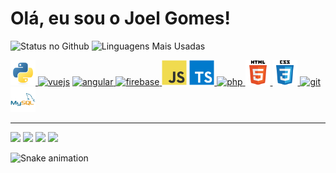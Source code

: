 # Olá, eu sou o Joel Gomes!

![Status no Github](https://github-readme-stats.vercel.app/api?username=joelgomes1994&show_icons=true&theme=default) ![Linguagens Mais Usadas](https://github-readme-stats.vercel.app/api/top-langs/?username=joelgomes1994&layout=compact&theme=default)

<div style="display: inline_block">

<a href="https://www.python.org" target="_blank"> <img src="https://raw.githubusercontent.com/devicons/devicon/master/icons/python/python-original.svg" alt="python" width="40" height="40"/> </a>
<a href="https://vuejs.org/" target="_blank"> <img src="https://vuejs.org/images/logo.svg" alt="vuejs" width="40" height="40"/></a>
<a href="https://angular.io" target="_blank"> <img src="https://angular.io/assets/images/logos/angular/angular.svg" alt="angular" width="40" height="40"/> </a>
<a href="https://firebase.google.com/" target="_blank"> <img src="https://avatars.githubusercontent.com/u/1335026" alt="firebase" width="40" height="40"/> </a>
<a href="https://developer.mozilla.org/en-US/docs/Web/JavaScript" target="_blank"> <img src="https://raw.githubusercontent.com/devicons/devicon/master/icons/javascript/javascript-original.svg" alt="javascript" width="40" height="40"/></a>
<a href="https://www.typescriptlang.org/" target="_blank"> <img src="https://raw.githubusercontent.com/devicons/devicon/master/icons/typescript/typescript-original.svg" alt="typescript" width="40" height="40"/> </a>
<a href="https://www.php.net/" target="_blank"> <img src="https://www.php.net/images/logos/php-logo.svg" alt="php" width="40" height="40"/> </a>
<a href="https://www.w3.org/html/" target="_blank"> <img src="https://raw.githubusercontent.com/devicons/devicon/master/icons/html5/html5-original-wordmark.svg" alt="html5" width="40" height="40"/> </a> 
<a href="https://www.w3schools.com/css/" target="_blank"> <img src="https://raw.githubusercontent.com/devicons/devicon/master/icons/css3/css3-original-wordmark.svg" alt="css3" width="40" height="40"/> </a>
<a href="https://git-scm.com/" target="_blank"> <img src="https://www.vectorlogo.zone/logos/git-scm/git-scm-icon.svg" alt="git" width="40" height="40"/> </a>
<a href="https://www.mysql.com/" target="_blank"> <img src="https://raw.githubusercontent.com/devicons/devicon/master/icons/mysql/mysql-original-wordmark.svg" alt="mysql" width="40" height="40"/> </a>

</div>
<hr>

[<img src="https://img.shields.io/badge/youtube-%23E60023.svg?&style=for-the-badge&logo=youtube&logoColor=white" />](https://www.youtube.com/channel/UCKwmu8yGrlTLzm3B0YljFqA)  [<img src = "https://img.shields.io/badge/instagram-%23E4405F.svg?&style=for-the-badge&logo=instagram&logoColor=white">](https://www.instagram.com/joelgomes1994/) [<img src="https://img.shields.io/badge/linkedin-%230077B5.svg?&style=for-the-badge&logo=linkedin&logoColor=white" />](https://www.linkedin.com/in/joelgomesdasilva/) [<img src="https://img.shields.io/badge/-email-2EC866?style=for-the-badge&logo=email&logoColor=white" />](mailto:joelgomes1994@hotmail.com)

![Snake animation](https://github.com/joelgomes1994/joelgomes1994/blob/output/github-contribution-grid-snake.svg)
